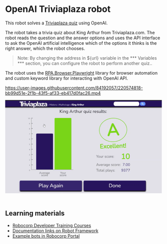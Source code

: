 # OpenAI Triviaplaza robot

This robot solves a [Triviaplaza quiz](https://www.triviaplaza.com/king-arthur-quiz/) using OpenAI.

The robot takes a trivia quiz about King Arthur from Triviaplaza.com. The robot reads the question and the answer options and uses the API interface to ask the OpenAI artificial intelligence which of the options it thinks is the right answer, which the robot chooses.

> Note: By changing the address in ${url} variable in the *** Variables *** section, you can configure the robot to perform another quiz..

The robot uses the [RPA.Browser.Playwright](https://robocorp.com/docs/libraries/rpa-framework/rpa-browser-playwright) library for browser automation and custom keyword library for interacting with OpenAI API.

https://user-images.githubusercontent.com/84192057/220574818-bb99d51e-2f1b-43f5-af33-eb417d0fac26.mp4

<img src="images/result.png" style="margin-bottom:20px">

## Learning materials

- [Robocorp Developer Training Courses](https://robocorp.com/docs/courses)
- [Documentation links on Robot Framework](https://robocorp.com/docs/languages-and-frameworks/robot-framework)
- [Example bots in Robocorp Portal](https://robocorp.com/portal)
